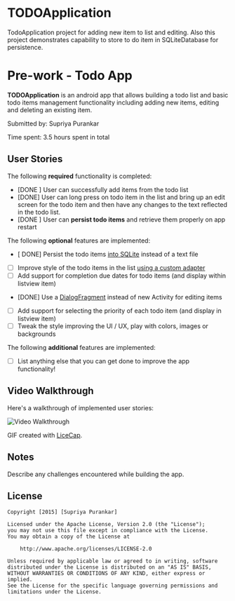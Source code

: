 # TODOApplication
TodoApplication project for adding new item to list and editing. Also this project demonstrates capability to store to do item in SQLiteDatabase for persistence.

# Pre-work - Todo App

**TODOApplication** is an android app that allows building a todo list and basic todo items management functionality including adding new items, editing and deleting an existing item.

Submitted by: Supriya Purankar

Time spent: 3.5 hours spent in total

## User Stories

The following **required** functionality is completed:

* [DONE ] User can successfully add items from the todo list
* [DONE] User can long press on todo item in the list and bring up an edit screen for the todo item and then have any changes to the text reflected in the todo list.
* [DONE ] User can **persist todo items** and retrieve them properly on app restart

The following **optional** features are implemented:

* [ DONE] Persist the todo items [into SQLite](http://guides.codepath.com/android/Persisting-Data-to-the-Device#sqlite) instead of a text file
* [ ] Improve style of the todo items in the list [using a custom adapter](http://guides.codepath.com/android/Using-an-ArrayAdapter-with-ListView)
* [ ] Add support for completion due dates for todo items (and display within listview item)
* [DONE] Use a [DialogFragment](http://guides.codepath.com/android/Using-DialogFragment) instead of new Activity for editing items
* [ ] Add support for selecting the priority of each todo item (and display in listview item)
* [ ] Tweak the style improving the UI / UX, play with colors, images or backgrounds

The following **additional** features are implemented:

* [ ] List anything else that you can get done to improve the app functionality!

## Video Walkthrough 

Here's a walkthrough of implemented user stories:

<img src='http://i.imgur.com/link/to/your/gif/file.gif' title='Video Walkthrough' width='' alt='Video Walkthrough' />

GIF created with [LiceCap](http://www.cockos.com/licecap/).

## Notes

Describe any challenges encountered while building the app.

## License

    Copyright [2015] [Supriya Purankar]

    Licensed under the Apache License, Version 2.0 (the "License");
    you may not use this file except in compliance with the License.
    You may obtain a copy of the License at

        http://www.apache.org/licenses/LICENSE-2.0

    Unless required by applicable law or agreed to in writing, software
    distributed under the License is distributed on an "AS IS" BASIS,
    WITHOUT WARRANTIES OR CONDITIONS OF ANY KIND, either express or implied.
    See the License for the specific language governing permissions and
    limitations under the License.
